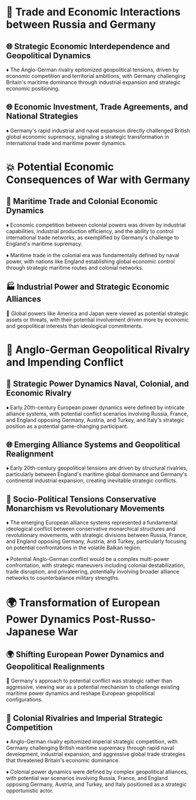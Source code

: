 # 🤝 Trade and Economic Interactions between Russia and Germany

## 🌐 Strategic Economic Interdependence and Geopolitical Dynamics

♦️ The Anglo-German rivalry epitomized geopolitical tensions, driven by economic competition and territorial ambitions, with Germany challenging Britain's maritime dominance through industrial expansion and strategic economic positioning.

## 🌐 Economic Investment, Trade Agreements, and National Strategies

♦️ Germany's rapid industrial and naval expansion directly challenged British global economic supremacy, signaling a strategic transformation in international trade and maritime power dynamics.

# 💥 Potential Economic Consequences of War with Germany

## 🚢 Maritime Trade and Colonial Economic Dynamics

♦️ Economic competition between colonial powers was driven by industrial capabilities, industrial production efficiency, and the ability to control international trade networks, as exemplified by Germany's challenge to England's maritime supremacy.

♦️ Maritime trade in the colonial era was fundamentally defined by naval power, with nations like England establishing global economic control through strategic maritime routes and colonial networks.

## 🏭 Industrial Power and Strategic Economic Alliances

🔸 Global powers like America and Japan were viewed as potential strategic assets or threats, with their potential involvement driven more by economic and geopolitical interests than ideological commitments.

# 📄 Anglo-German Geopolitical Rivalry and Impending Conflict

## 🚢 Strategic Power Dynamics Naval, Colonial, and Economic Rivalry

♦️ Early 20th-century European power dynamics were defined by intricate alliance systems, with potential conflict scenarios involving Russia, France, and England opposing Germany, Austria, and Turkey, and Italy's strategic position as a potential game-changing participant.

## 🌐 Emerging Alliance Systems and Geopolitical Realignment

♦️ Early 20th-century geopolitical tensions are driven by structural rivalries, particularly between England's maritime global dominance and Germany's continental industrial expansion, creating inevitable strategic conflicts.

## 👑 Socio-Political Tensions Conservative Monarchism vs Revolutionary Movements

♦️ The emerging European alliance systems represented a fundamental ideological conflict between conservative monarchical structures and revolutionary movements, with strategic divisions between Russia, France, and England opposing Germany, Austria, and Turkey, particularly focusing on potential confrontations in the volatile Balkan region.

♦️ Potential Anglo-German conflict would be a complex multi-power confrontation, with strategic maneuvers including colonial destabilization, trade disruption, and privateering, potentially involving broader alliance networks to counterbalance military strengths.

# 🌍 Transformation of European Power Dynamics Post-Russo-Japanese War

## 🌍 Shifting European Power Dynamics and Geopolitical Realignments

🔸 Germany's approach to potential conflict was strategic rather than aggressive, viewing war as a potential mechanism to challenge existing maritime power dynamics and reshape European geopolitical configurations.

## 🏴 Colonial Rivalries and Imperial Strategic Competition

♦️ Anglo-German rivalry epitomized imperial strategic competition, with Germany challenging British maritime supremacy through rapid naval development, industrial expansion, and aggressive global trade strategies that threatened Britain's economic dominance.

♦️ Colonial power dynamics were defined by complex geopolitical alliances, with potential war scenarios involving Russia, France, and England opposing Germany, Austria, and Turkey, and Italy positioned as a strategic opportunistic actor.